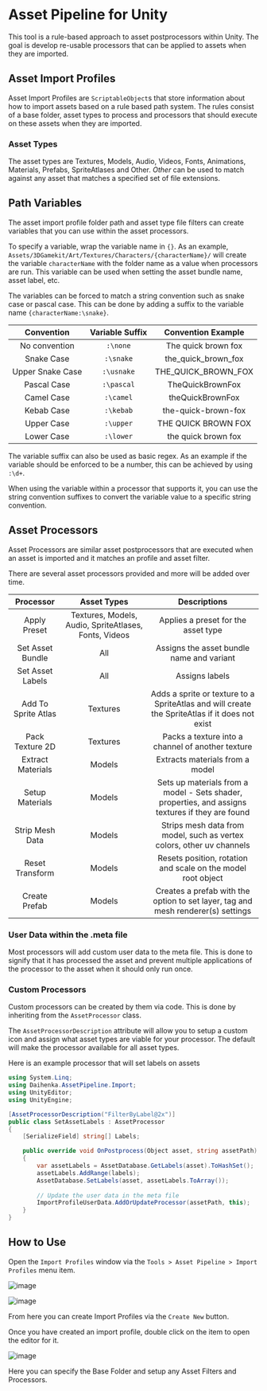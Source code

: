 # Asset Pipeline for Unity

This tool is a rule-based approach to asset postprocessors within Unity. 
The goal is develop re-usable processors that can be applied to assets when they are imported.

## Asset Import Profiles
Asset Import Profiles are `ScriptableObject`s that store information about how to import assets based on a rule based path system.
The rules consist of a base folder, asset types to process and processors that should execute on these assets when they are imported.

### Asset Types
The asset types are Textures, Models, Audio, Videos, Fonts, Animations, Materials, Prefabs, SpriteAtlases and Other.
_Other_ can be used to match against any asset that matches a specified set of file extensions.

## Path Variables
The asset import profile folder path and asset type file filters can create variables that you can use within the asset processors.

To specify a variable, wrap the variable name in `{}`.  As an example, `Assets/3DGamekit/Art/Textures/Characters/{characterName}/` will create the variable `characterName` with the folder name as a value when processors are run.  This variable can be used when setting the asset bundle name, asset label, etc.

The variables can be forced to match a string convention such as snake case or pascal case.  This can be done by adding a suffix to the variable name `{characterName:\snake}`.

| Convention        | Variable Suffix | Convention Example  |
| :---------------: | :-------------: | :-----------------: |
| No convention     | `:\none`        | The quick brown fox |
| Snake Case        | `:\snake`       | the_quick_brown_fox |
| Upper Snake Case  | `:\usnake`      | THE_QUICK_BROWN_FOX |
| Pascal Case       | `:\pascal`      | TheQuickBrownFox    | 
| Camel Case        | `:\camel`       | theQuickBrownFox    |
| Kebab Case        | `:\kebab`       | the-quick-brown-fox |
| Upper Case        | `:\upper`       | THE QUICK BROWN FOX |
| Lower Case        | `:\lower`       | the quick brown fox |

The variable suffix can also be used as basic regex. As an example if the variable should be enforced to be a number, this can be achieved by using `:\d+`.

When using the variable within a processor that supports it, you can use the string convention suffixes to convert the variable value to a specific string convention.

## Asset Processors
Asset Processors are similar asset postprocessors that are executed when an asset is imported and it matches an profile and asset filter.

There are several asset processors provided and more will be added over time.

| Processor           | Asset Types | Descriptions |
| :-----------------: | :---------: | :----------------------------------------------------------------------------------------------: |
| Apply Preset        | Textures, Models, Audio, SpriteAtlases, Fonts, Videos | Applies a preset for the asset type                    |
| Set Asset Bundle    | All         | Assigns the asset bundle name and variant                                                        |
| Set Asset Labels    | All         | Assigns labels                                                                                   |
| Add To Sprite Atlas | Textures    | Adds a sprite or texture to a SpriteAtlas and will create the SpriteAtlas if it does not exist   |
| Pack Texture 2D     | Textures    | Packs a texture into a channel of another texture                                                |
| Extract Materials   | Models      | Extracts materials from a model                                                                  |
| Setup Materials     | Models      | Sets up materials from a model - Sets shader, properties, and assigns textures if they are found |
| Strip Mesh Data     | Models      | Strips mesh data from model, such as vertex colors, other uv channels                            |
| Reset Transform     | Models      | Resets position, rotation and scale on the model root object                                     |
| Create Prefab       | Models      | Creates a prefab with the option to set layer, tag and mesh renderer(s) settings                 |

### User Data within the .meta file
Most processors will add custom user data to the meta file.  This is done to signify that it has processed the asset and prevent multiple applications of the processor to the asset when it should only run once.

### Custom Processors
Custom processors can be created by them via code.  This is done by inheriting from the `AssetProcessor` class.

The `AssetProcessorDescription` attribute will allow you to setup a custom icon and assign what asset types are viable for your processor. 
The default will make the processor available for all asset types.

Here is an example processor that will set labels on assets
```c#
using System.Linq;
using Daihenka.AssetPipeline.Import;
using UnityEditor;
using UnityEngine;

[AssetProcessorDescription("FilterByLabel@2x")]
public class SetAssetLabels : AssetProcessor
{
    [SerializeField] string[] Labels;

    public override void OnPostprocess(Object asset, string assetPath)
    {
        var assetLabels = AssetDatabase.GetLabels(asset).ToHashSet();
        assetLabels.AddRange(labels);
        AssetDatabase.SetLabels(asset, assetLabels.ToArray());
        
        // Update the user data in the meta file
        ImportProfileUserData.AddOrUpdateProcessor(assetPath, this);
    }
}
```

## How to Use
Open the `Import Profiles` window via the `Tools > Asset Pipeline > Import Profiles` menu item.

![image](https://user-images.githubusercontent.com/6211561/115570406-5fd1c100-a2be-11eb-8046-63deaf70f3f3.png)

![image](https://user-images.githubusercontent.com/6211561/115570335-521c3b80-a2be-11eb-83a6-486bdb908c7a.png)

From here you can create Import Profiles via the `Create New` button.

Once you have created an import profile, double click on the item to open the editor for it.

![image](https://user-images.githubusercontent.com/6211561/115570637-91e32300-a2be-11eb-8b4d-352a371cd4a0.png)

Here you can specify the Base Folder and setup any Asset Filters and Processors.
